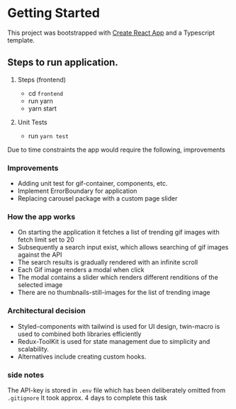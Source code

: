 # Getting Started

This project was bootstrapped with [Create React App](https://github.com/facebook/create-react-app) and a Typescript template.

## Steps to run application.
1. Steps (frontend)
   * cd `frontend`
   * run yarn
   * yarn start

2. Unit Tests
    * run `yarn test`

Due to time constraints the app would require the following, improvements

### Improvements
* Adding unit test for gif-container, components, etc.
* Implement ErrorBoundary for application
* Replacing carousel package with a custom page slider

### How the app works
* On starting the application it fetches a list of trending gif images with fetch limit set to 20
* Subsequently a search input exist, which allows searching of gif images against the API
* The search results is gradually rendered with an infinite scroll
* Each Gif image renders a modal when click
* The modal contains a slider which renders different renditions of the selected image
* There are no thumbnails-still-images for the list of trending image

### Architectural decision
* Styled-components with tailwind is used for UI design, twin-macro is used to combined both libraries efficiently
* Redux-ToolKit is used for state management due to simplicity and scalability.
* Alternatives include creating custom hooks.

### side notes
The API-key is stored in `.env` file which has been deliberately omitted from `.gitignore`
It took approx. 4 days to complete this task
